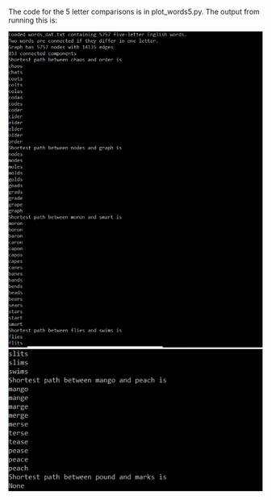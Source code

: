 The code for the 5 letter comparisons is in plot_words5.py. The output from running this is:

![](https://github.com/ecampi/Labs/blob/master/Lab7/word5_1.PNG)
![](https://github.com/ecampi/Labs/blob/master/Lab7/word5_2.PNG)
